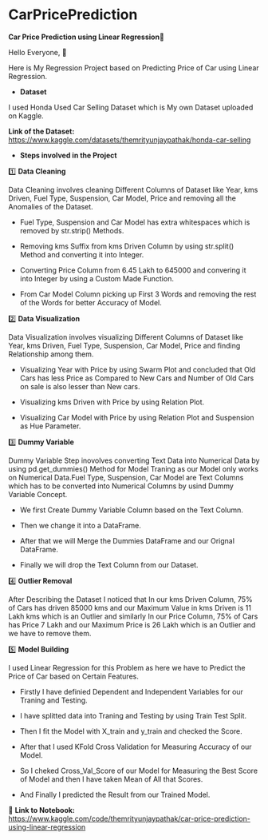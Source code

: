 # CarPricePrediction

**Car Price Prediction using Linear Regression🚗**

Hello Everyone, 👋 

Here is My Regression Project based on Predicting Price of Car using Linear Regression.

- **Dataset**

I used Honda Used Car Selling Dataset which is My own Dataset uploaded on Kaggle.

**Link of the Dataset:** https://www.kaggle.com/datasets/themrityunjaypathak/honda-car-selling

- **Steps involved in the Project**

1️⃣ **Data Cleaning**

Data Cleaning involves cleaning Different Columns of Dataset like Year, kms Driven, Fuel Type, Suspension, Car Model, Price and removing all the Anomalies of the Dataset.

- Fuel Type, Suspension and Car Model has extra whitespaces which is removed by str.strip() Methods.

- Removing kms Suffix from kms Driven Column by using str.split() Method and converting it into Integer.

- Converting Price Column from 6.45 Lakh to 645000 and convering it into Integer by using a Custom Made Function.

- From Car Model Column picking up First 3 Words and removing the rest of the Words for better Accuracy of Model.

2️⃣ **Data Visualization**

Data Visualization involves visualizing Different Columns of Dataset like Year, kms Driven, Fuel Type, Suspension, Car Model, Price and finding Relationship among them.

- Visualizing Year with Price by using Swarm Plot and concluded that Old Cars has less Price as Compared to New Cars and Number of Old Cars on sale is also lesser than New cars. 

- Visualizing kms Driven with Price by using Relation Plot.

- Visualizing Car Model with Price by using Relation Plot and Suspension as Hue Parameter.

3️⃣ **Dummy Variable**

Dummy Variable Step inovolves converting Text Data into Numerical Data by using pd.get_dummies() Method for Model Traning as our Model only works on Numerical Data.Fuel Type, Suspension, Car Model are Text Columns which has to be converted into Numerical Columns by usind Dummy Variable Concept.

- We first Create Dummy Variable Column based on the Text Column.

- Then we change it into a DataFrame.

- After that we will Merge the Dummies DataFrame and our Orignal DataFrame.

- Finally we will drop the Text Column from our Dataset.

4️⃣ **Outlier Removal**

After Describing the Dataset I noticed that In our kms Driven Column, 75% of Cars has driven 85000 kms and our Maximum Value in kms Driven is 11 Lakh kms which is an Outlier and similarly In our Price Column, 75% of Cars has Price 7 Lakh and our Maximum Price is 26 Lakh which is an Outlier and we have to remove them.

5️⃣ **Model Building**

I used Linear Regression for this Problem as here we have to Predict the Price of Car based on Certain Features.

- Firstly I have definied Dependent and Independent Variables for our Traning and Testing.

- I have splitted data into Traning and Testing by using Train Test Split.

- Then I fit the Model with X_train and y_train and checked the Score.

- After that I used KFold Cross Validation for Measuring Accuracy of our Model.

- So I cheked Cross_Val_Score of our Model for Measuring the Best Score of Model and then I have taken Mean of All that Scores.

- And Finally I predicted the Result from our Trained Model.

📌 **Link to Notebook:** https://www.kaggle.com/code/themrityunjaypathak/car-price-prediction-using-linear-regression
